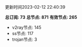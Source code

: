 更新时间2023-02-12 22:40:39

**总订阅: 73**
**总节点: 871**
**有效节点: 265**
- v2ray节点: 145
- ss节点: 117
- trojan节点: 3
